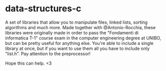 # data-structures-c
A set of libraries that allow you to manipulate files, linked lists, sorting algorithms and much more. 
Made together with @Antonio-Rocchia, these libraries were originally made in order to pass the "Fondamenti
di informatica T-1" course exam in the computer engineering degree at UNIBO, but can be pretty useful for
anything else.
You're able to include a single library at once, but if you want to use them all you have to include only 
"list.h". Pay attention to the preprocessor!

Hope this can help. <3

